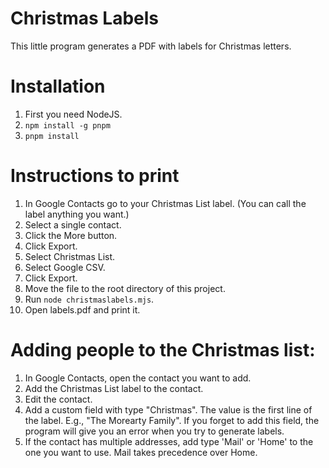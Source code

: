 # Christmas Labels

This little program generates a PDF with labels for Christmas letters.

# Installation

1. First you need NodeJS.
2. `npm install -g pnpm`
3. `pnpm install`

# Instructions to print

1. In Google Contacts go to your Christmas List label. (You can call the label anything you want.)
2. Select a single contact.
3. Click the More button.
4. Click Export.
5. Select Christmas List.
6. Select Google CSV.
7. Click Export.
8. Move the file to the root directory of this project.
9. Run `node christmaslabels.mjs`.
10. Open labels.pdf and print it.

# Adding people to the Christmas list:
1. In Google Contacts, open the contact you want to add.
2. Add the Christmas List label to the contact.
3. Edit the contact.
4. Add a custom field with type "Christmas". The value is the first line of the label. E.g., "The Morearty Family". If you forget to add this field, the program will give you an error when you try to generate labels.
5. If the contact has multiple addresses, add type 'Mail' or 'Home' to the one you want to use. Mail takes precedence over Home.
